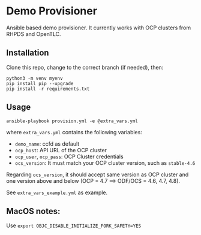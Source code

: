 # Demo Provisioner

Ansible based demo provisioner.
It currently works with OCP clusters from RHPDS and OpenTLC.

## Installation

Clone this repo, change to the correct branch (if needed), then:

```
python3 -m venv myenv
pip install pip --upgrade
pip install -r requirements.txt 
```

## Usage 

```
ansible-playbook provision.yml -e @extra_vars.yml
```

where `extra_vars.yml` contains the following variables:
- `demo_name`: ccfd as default
- `ocp_host`: API URL of the OCP cluster
- `ocp_user`, `ocp_pass`: OCP Cluster credentials
- `ocs_version`: It must match your OCP cluster version, such as `stable-4.6`

Regarding `ocs_version`, it should accept same version as OCP cluster and 
one version above and below (OCP = 4.7 ==> ODF/OCS = 4.6, 4.7, 4.8).

See `extra_vars_example.yml` as example.


## MacOS notes:

Use `export OBJC_DISABLE_INITIALIZE_FORK_SAFETY=YES`

